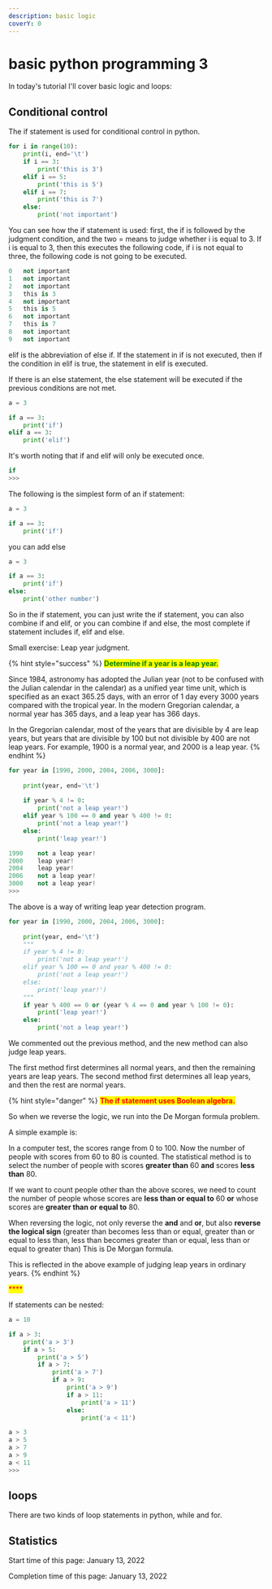 ```yaml
---
description: basic logic
coverY: 0
---
```


# basic python programming 3

In today's tutorial I'll cover basic logic and loops:

## Conditional control

The if statement is used for conditional control in python.

```python
for i in range(10):
    print(i, end='\t')
    if i == 3:
        print('this is 3')
    elif i == 5:
        print('this is 5')
    elif i == 7:
        print('this is 7')
    else:
        print('not important')
```

You can see how the if statement is used: first, the if is followed by the judgment condition, and the two = means to judge whether i is equal to 3. If i is equal to 3, then this executes the following code, if i is not equal to three, the following code is not going to be executed.

```python
0	not important
1	not important
2	not important
3	this is 3
4	not important
5	this is 5
6	not important
7	this is 7
8	not important
9	not important
```

elif is the abbreviation of else if. If the statement in if is not executed, then if the condition in elif is true, the statement in elif is executed.

If there is an else statement, the else statement will be executed if the previous conditions are not met.

```python
a = 3

if a == 3:
    print('if')
elif a == 3:
    print('elif')
```

It's worth noting that if and elif will only be executed once.

```python
if
>>> 
```

The following is the simplest form of an if statement:

```python
a = 3

if a == 3:
    print('if')
```

you can add else

```python
a = 3

if a == 3:
    print('if')
else:
    print('other number')
```

So in the if statement, you can just write the if statement, you can also combine if and elif, or you can combine if and else, the most complete if statement includes if, elif and else.



Small exercise: Leap year judgment.

{% hint style="success" %}
<mark style="color:green;">**Determine if a year is a leap year.**</mark>&#x20;

Since 1984, astronomy has adopted the Julian year (not to be confused with the Julian calendar in the calendar) as a unified year time unit, which is specified as an exact 365.25 days, with an error of 1 day every 3000 years compared with the tropical year. In the modern Gregorian calendar, a normal year has 365 days, and a leap year has 366 days.

In the Gregorian calendar, most of the years that are divisible by 4 are leap years, but years that are divisible by 100 but not divisible by 400 are not leap years. For example, 1900 is a normal year, and 2000 is a leap year.
{% endhint %}

```python
for year in [1990, 2000, 2004, 2006, 3000]:
    
    print(year, end='\t')
    
    if year % 4 != 0:
        print('not a leap year!')
    elif year % 100 == 0 and year % 400 != 0:
        print('not a leap year!')
    else:
        print('leap year!')
```

```python
1990	not a leap year!
2000	leap year!
2004	leap year!
2006	not a leap year!
3000	not a leap year!
>>> 
```

The above is a way of writing leap year detection program.

```python
for year in [1990, 2000, 2004, 2006, 3000]:
    
    print(year, end='\t')
    """
    if year % 4 != 0:
        print('not a leap year!')
    elif year % 100 == 0 and year % 400 != 0:
        print('not a leap year!')
    else:
        print('leap year!')
    """
    if year % 400 == 0 or (year % 4 == 0 and year % 100 != 0):
        print('leap year!')
    else:
        print('not a leap year!')
```

We commented out the previous method, and the new method can also judge leap years.

The first method first determines all normal years, and then the remaining years are leap years. The second method first determines all leap years, and then the rest are normal years.

{% hint style="danger" %}
<mark style="color:red;">**The if statement uses Boolean algebra.**</mark>

So when we reverse the logic, we run into the De Morgan formula problem.

A simple example is:

In a computer test, the scores range from 0 to 100. Now the number of people with scores from 60 to 80 is counted. The statistical method is to select the number of people with scores **greater than** 60 **and** scores **less than** 80.

If we want to count people other than the above scores, we need to count the number of people whose scores are **less than or equal to** 60 **or** whose scores are **greater than or equal to** 80.

When reversing the logic, not only reverse the **and** and **or**, but also **reverse the logical sign** (greater than becomes less than or equal, greater than or equal to less than, less than becomes greater than or equal, less than or equal to greater than) This is De Morgan formula.

This is reflected in the above example of judging leap years in ordinary years.
{% endhint %}

<mark style="color:red;">****</mark>

If statements can be nested:

```python
a = 10

if a > 3:
    print('a > 3')
    if a > 5:
        print('a > 5')
        if a > 7:
            print('a > 7')
            if a > 9:
                print('a > 9')
                if a > 11:
                    print('a > 11')
                else:
                    print('a < 11')
```

```python
a > 3
a > 5
a > 7
a > 9
a < 11
>>> 
```



## loops

There are two kinds of loop statements in python, while and for.















## Statistics

Start time of this page: January 13, 2022

Completion time of this page: January 13, 2022
